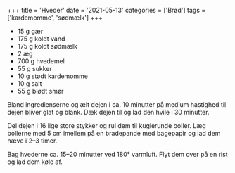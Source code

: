 +++
title = 'Hveder'
date = '2021-05-13'
categories = ['Brød']
tags = ['kardemomme', 'sødmælk']
+++

* 15 g gær
* 175 g koldt vand
* 175 g koldt sødmælk
* 2 æg
* 700 g hvedemel
* 55 g sukker
* 10 g stødt kardemomme
* 10 g salt
* 55 g blødt smør

Bland ingredienserne og ælt dejen i ca. 10 minutter på medium hastighed til dejen bliver glat og blank. Dæk dejen til og
lad den hvile i 30 minutter.

Del dejen i 16 lige store stykker og rul dem til kuglerunde boller. Læg bollerne med 5 cm imellem på en bradepande med
bagepapir og lad dem hæve i 2–3 timer.

Bag hvederne ca. 15–20 minutter ved 180° varmluft. Flyt dem over på en rist og lad dem køle af.
